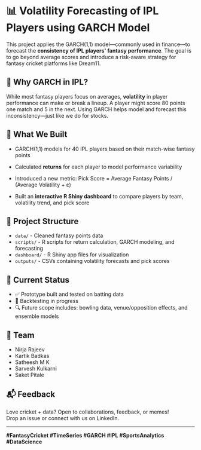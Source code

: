 # 📊 Volatility Forecasting of IPL Players using GARCH Model

This project applies the GARCH(1,1) model—commonly used in finance—to forecast the **consistency of IPL players' fantasy performance**. The goal is to go beyond average scores and introduce a risk-aware strategy for fantasy cricket platforms like Dream11.

## 🏏 Why GARCH in IPL?

While most fantasy players focus on averages, **volatility** in player performance can make or break a lineup. A player might score 80 points one match and 5 in the next. Using GARCH helps model and forecast this inconsistency—just like we do for stocks.

## 🔧 What We Built

- GARCH(1,1) models for 40 IPL players based on their match-wise fantasy points  
- Calculated **returns** for each player to model performance variability  
- Introduced a new metric:
Pick Score = Average Fantasy Points / (Average Volatility + ε)

- Built an **interactive R Shiny dashboard** to compare players by team, volatility trend, and pick score

## 📁 Project Structure

- `data/` - Cleaned fantasy points data  
- `scripts/` - R scripts for return calculation, GARCH modeling, and forecasting  
- `dashboard/` - R Shiny app files for visualization  
- `outputs/` - CSVs containing volatility forecasts and pick scores  

## 🚧 Current Status

- ✅ Prototype built and tested on batting data  
- 🧪 Backtesting in progress  
- 🔍 Future scope includes: bowling data, venue/opposition effects, and ensemble models

## 👥 Team

- Nirja Rajeev  
- Kartik Badkas  
- Satheesh M K  
- Sarvesh Kulkarni  
- Saket Pitale

## 📬 Feedback

Love cricket + data? Open to collaborations, feedback, or memes!  
Drop an issue or connect with us on LinkedIn.

---

**#FantasyCricket #TimeSeries #GARCH #IPL #SportsAnalytics #DataScience**

